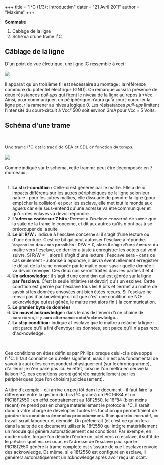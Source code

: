 +++
title = "I²C (1/3) : Introduction"
dater = "21 Avril 2011"
author = "Maxime"
+++

<p>
	<strong>Sommaire</strong></p>
<ol>
	<li>
		Cablage de la ligne</li>
	<li>
		Sch&eacute;ma d&#39;une trame I&sup2;C</li>
</ol>
<h2>
	C&acirc;blage de la ligne</h2>
<p>
	D&#39;un point de vue &eacute;lectrique, une ligne IC ressemble &agrave; ceci :<br />
	<br />
	<img src="/img/articles/i2c2.png" /><br />
	<br />
	Il appara&icirc;t qu&#39;un troisi&egrave;me fil est n&eacute;c&eacute;ssaire au montage : la r&eacute;f&eacute;rence commune du potentiel &eacute;lectrique (GND). On remarque aussi la pr&eacute;sence de deux r&eacute;sistances <em>pull-ups</em> qui fixent le niveau de la ligne au repos &agrave; +Vcc. Ainsi, pour communiquer, un p&eacute;riph&eacute;rique n&#39;aura qu&#39;&agrave; court-curcuiter la ligne pour la ramener au niveau logique 0. Les r&eacute;sisatances<em> pull-ups</em> limitent l&#39;intensit&eacute; du court-circuit &agrave; Vcc/1500 soit environ 3mA pour Vcc = 5 Volts.</p>
<h2>
	Sch&eacute;ma d&#39;une trame</h2>
<p>
	&nbsp;</p>
<div>
	Une trame I&sup2;C est le trac&eacute; de SDA et SDL en fonction du temps.&nbsp;</div>
<div>
	&nbsp;</div>
<div>
	<img src="/img/articles/i2c3.png" /></div>
<div>
	&nbsp;</div>
<div>
	Comme indiqu&eacute; sur le sch&eacute;ma, cette tramme peut &ecirc;tre d&eacute;compos&eacute;e en 7 morceaux :</div>
<div>
	&nbsp;</div>
<ol>
	<li>
		<strong>La start-condition :</strong> Celle-ci est g&eacute;n&eacute;r&eacute;e par le maitre. Elle a deux impacts diff&eacute;rents sur les autres p&eacute;riph&eacute;riques de la ligne selon leur nature : pour les autres ma&icirc;tres, elle dissuade de prendre la ligne (pour emp&ecirc;cher la collision) et pour les esclave, elle met tout le monde aux aguets car elle sous-entend qu&#39;une adresse va &ecirc;tre communiquer et qu&#39;un des eclaves va devoir r&eacute;pondre.</li>
	<li>
		<strong>L&#39;adresse cod&eacute;e sur 7 bits : </strong>Permet &agrave; l&#39;esclave concern&eacute; de savoir que la suite de la trame le concerne, et dit aux autres qu&#39;ils n&#39;ont pas &agrave; se pr&eacute;occuper de la suite</li>
	<li>
		<strong>Le bit R/W :</strong> indique &agrave; l&#39;esclave concern&eacute; si il s&#39;agit d&#39;une lecture ou d&#39;une &eacute;criture. C&#39;est ce bit qui peut autoriser l&#39;esclave &agrave; r&eacute;pondre. Voyons les deux cas possibles : R/W = 0, alors il s&#39;agit d&#39;une &eacute;criture du ma&icirc;tre vers l&#39;esclave, ce dernier a juste &agrave; enregistrer les octets qui vont suivre. Si R/W = 1, alors il s&#39;agit d&#39;une lecture : l&#39;esclave sera - dans ce cas seulement - autoris&eacute; &agrave; r&eacute;pondre, il devra &eacute;ventuellement enregistrer le d&eacute;but de la trame envoy&eacute;e par le maitre pour savoir quelle donn&eacute;e il va devoir renvoyer.&nbsp;Ces deux cas seront trait&eacute;s dans les parties 3 et 4.</li>
	<li>
		<strong>Un acknowledge :</strong> il s&#39;agit d&#39;une condition qui est g&eacute;nr&eacute;e sur la ligne <strong>par l&#39;esclave</strong>. C&#39;est la seule initiative (et devoir) qu&#39;&agrave; un esclave. Cette condition est g&eacute;nr&eacute;e par l&#39;esclave tous les 8 bits et permet au maitre de savoir si les donn&eacute;es envoy&eacute;es ont bien &eacute;t&eacute;es re&ccedil;ues. Si l&#39;esclave ne renvoi pas d&#39;acknowledge on dit que c&#39;est une condition de NO-acknowledge qui est g&eacute;n&eacute;e, le maitre met alors fin &agrave; la communication.&nbsp;</li>
	<li>
		<strong>Le premier byte de donn&eacute;es</strong></li>
	<li>
		<strong>Un nouvel acknowledge :</strong> dans le cas de l&#39;envoi d&#39;une chaine de caract&egrave;res, il y aura alternance octet/acknowledge...</li>
	<li>
		<strong>La stop condition : </strong>indique &agrave; l&#39;esclave que le ma&icirc;tre a rel&acirc;che la ligne : soit parce qu&#39;il a fini d&#39;envoyer les donn&eacute;es, soit parce qu&#39;il n&#39;a pas recu d&#39;acknowledge.</li>
</ol>
<div>
	&nbsp;</div>
<div>
	&nbsp;</div>
<div>
	Ces conditions on &eacute;t&eacute;es d&eacute;finies par Philips lorsque celui-ci a d&eacute;velopp&eacute; l&#39;I&sup2;C. Il faut connaitre ce qu&#39;elles signifient, mais il n&#39;est pas fondamental de savoir &agrave; quoi elles correspondent physiquement (sur le chronogramme), d&#39;ailleurs je n&#39;en parle pas ici. En effet, lorsque l&#39;on mettra en oeuvre la liaison I&sup2;C, ces conditions seront g&eacute;n&eacute;r&eacute;e mat&eacute;riellement par les p&eacute;riph&eacute;riques (que l&#39;on choisira judicieusement).</div>
<div>
	&nbsp;</div>
<div>
	A titre d&#39;exemple - qui arrive un peu t&ocirc;t dans le document - il faut faire la diff&eacute;rence entre la gestion du bus I&sup2;C grace &agrave; un PIC16F84 et un PIC18F2550 : en effet contrairement au 18F2550, le 16F84 (bien moins r&eacute;cent) ne prend pas en charge mat&eacute;riellement le protocole I&sup2;C, il serait donc &agrave; votre charge de d&eacute;velopper toutes les fonction qui permettraient de g&eacute;n&eacute;rer les conditions &eacute;nonc&eacute;es pr&eacute;cedemment. Bien que tr&eacute;s instructif, ce travail serait laborieux et d&eacute;mod&eacute;. On pr&eacute;fererait (et c&#39;est ce qu&#39;on fera dans la suite de ce document) utiliser le 18f2550 qui int&egrave;gre mat&eacute;riellement un module qui g&eacute;n&egrave;re automatiquement ces conditions. Par exemple, en mode maitre, lorque l&#39;on d&eacute;cide d&#39;&eacute;crire un octet vers un esclave, il suffit de le pr&eacute;ciser quel est cet octet et l&#39;adresse de l&#39;esclave pour que le PIC18f2550 g&eacute;n&egrave;re la trame compl&egrave;te est s&#39;assure de que l&#39;esclave renvoie des acknowledge. De m&ecirc;me, si le 18f2550 est configur&eacute; en esclave, il g&eacute;n&eacute;rera automatiquement un acknowledge apr&egrave;s avoir re&ccedil;u un octet.</div>
<div>
	&nbsp;</div>
<p>
	<br />
	&nbsp;</p>
